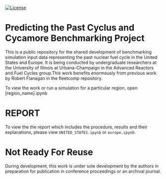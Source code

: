 [![License](https://img.shields.io/badge/License-BSD%203--Clause-blue.svg)](https://opensource.org/licenses/BSD-3-Clause)

Predicting the Past Cyclus and Cycamore Benchmarking Project
==============================================================

This is a public repository for the shared development of benchmarking
simulation input data representing the past nuclear fuel cycle in the United 
States and Europe. It is being conducted by undergraduate researchers at the 
University of Illinois at Urbana-Champaign in the Advanced Reactors and Fuel
Cycles group.This work benefits enormously from previous work by Robert Flanagan 
in the fleetcomp repository.

To view the work or run a simulation for a particular region, open [region_name].ipynb

REPORT
======

To view the the report which includes the procedure, results and their
explanations, please view `UNITED_STATES.ipynb` or `europe.ipynb`.

Not Ready For Reuse
====================

During development, this work is under sole development by the authors in
preparation for publication in conference proceedings or an archival journal.
